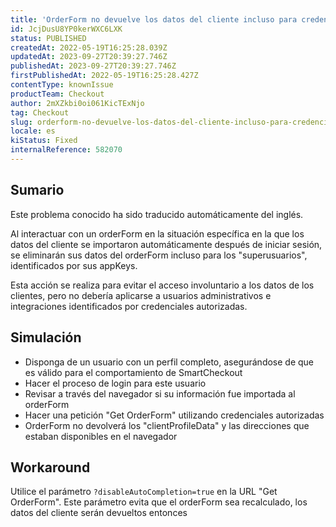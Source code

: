 ```yaml
---
title: 'OrderForm no devuelve los datos del cliente incluso para credenciales autorizadas'
id: JcjDusU8YP0kerWXC6LXK
status: PUBLISHED
createdAt: 2022-05-19T16:25:28.039Z
updatedAt: 2023-09-27T20:39:27.746Z
publishedAt: 2023-09-27T20:39:27.746Z
firstPublishedAt: 2022-05-19T16:25:28.427Z
contentType: knownIssue
productTeam: Checkout
author: 2mXZkbi0oi061KicTExNjo
tag: Checkout
slug: orderform-no-devuelve-los-datos-del-cliente-incluso-para-credenciales-autorizadas
locale: es
kiStatus: Fixed
internalReference: 582070
---
```


## Sumario

<div class="alert alert-info">
  <p>Este problema conocido ha sido traducido automáticamente del inglés.</p>
</div>


Al interactuar con un orderForm en la situación específica en la que los datos del cliente se importaron automáticamente después de iniciar sesión, se eliminarán sus datos del orderForm incluso para los "superusuarios", identificados por sus appKeys.

Esta acción se realiza para evitar el acceso involuntario a los datos de los clientes, pero no debería aplicarse a usuarios administrativos e integraciones identificados por credenciales autorizadas.


##

## Simulación



- Disponga de un usuario con un perfil completo, asegurándose de que es válido para el comportamiento de SmartCheckout
- Hacer el proceso de login para este usuario
- Revisar a través del navegador si su información fue importada al orderForm
- Hacer una petición "Get OrderForm" utilizando credenciales autorizadas
- OrderForm no devolverá los "clientProfileData" y las direcciones que estaban disponibles en el navegador



## Workaround


Utilice el parámetro `?disableAutoCompletion=true` en la URL "Get OrderForm". Este parámetro evita que el orderForm sea recalculado, los datos del cliente serán devueltos entonces




